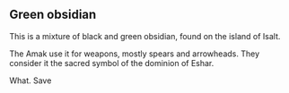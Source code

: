## Green obsidian

This is a mixture of black and green obsidian, found on the island of Isalt.

The Amak use it for weapons, mostly spears and arrowheads. They consider it the sacred symbol of the dominion of Eshar.

What. Save